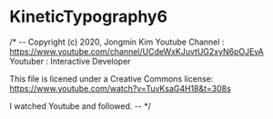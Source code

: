 # KineticTypography6

/* -- Copyright (c) 2020, Jongmin Kim Youtube Channel : https://www.youtube.com/channel/UCdeWxKJuvtUG2xyN6pOJEvA Youtuber : Interactive Developer

This file is licened under a Creative Commons license: https://www.youtube.com/watch?v=TuvKsaG4H18&t=308s

I watched Youtube and followed. -- */
